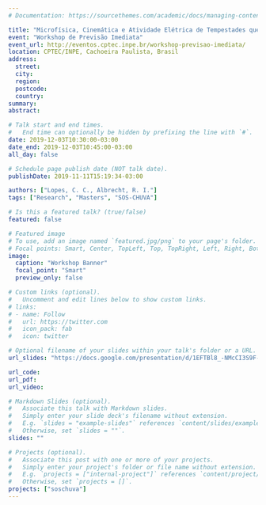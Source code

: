 ```yaml
---
# Documentation: https://sourcethemes.com/academic/docs/managing-content/

title: "Microfísica, Cinemática e Atividade Elétrica de Tempestades que geraram Granizo durante o Projeto SOS-CHUVA"
event: "Workshop de Previsão Imediata"
event_url: http://eventos.cptec.inpe.br/workshop-previsao-imediata/
location: CPTEC/INPE, Cachoeira Paulista, Brasil
address:
  street:
  city:
  region:
  postcode:
  country:
summary:
abstract:

# Talk start and end times.
#   End time can optionally be hidden by prefixing the line with `#`.
date: 2019-12-03T10:30:00-03:00
date_end: 2019-12-03T10:45:00-03:00
all_day: false

# Schedule page publish date (NOT talk date).
publishDate: 2019-11-11T15:19:34-03:00

authors: ["Lopes, C. C., Albrecht, R. I."]
tags: ["Research", "Masters", "SOS-CHUVA"]

# Is this a featured talk? (true/false)
featured: false

# Featured image
# To use, add an image named `featured.jpg/png` to your page's folder. 
# Focal points: Smart, Center, TopLeft, Top, TopRight, Left, Right, BottomLeft, Bottom, BottomRight.
image:
  caption: "Workshop Banner"
  focal_point: "Smart"
  preview_only: false

# Custom links (optional).
#   Uncomment and edit lines below to show custom links.
# links:
# - name: Follow
#   url: https://twitter.com
#   icon_pack: fab
#   icon: twitter

# Optional filename of your slides within your talk's folder or a URL.
url_slides: "https://docs.google.com/presentation/d/1EFTBl8_-NMcCI3S9F-LRHamWF-hNViNjM01romrmFHY/edit?usp=sharing"

url_code:
url_pdf:
url_video:

# Markdown Slides (optional).
#   Associate this talk with Markdown slides.
#   Simply enter your slide deck's filename without extension.
#   E.g. `slides = "example-slides"` references `content/slides/example-slides.md`.
#   Otherwise, set `slides = ""`.
slides: ""

# Projects (optional).
#   Associate this post with one or more of your projects.
#   Simply enter your project's folder or file name without extension.
#   E.g. `projects = ["internal-project"]` references `content/project/deep-learning/index.md`.
#   Otherwise, set `projects = []`.
projects: ["soschuva"]
---
```

